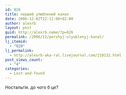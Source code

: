 ```yaml
---
id: 826
title: перший улюблений канал
date: 2006-12-02T22:11:00+02:00
author: alexrb
layout: post
guid: http://alexrb.name/?p=826
permalink: /2006/12/pershyj-ulyublenyj-kanal/
lj_itemid:
  - "820"
lj_permalink:
  - http://alexrb-aka-ral.livejournal.com/210132.html
post_views_count:
  - "4"
categories:
  - Lost-and-found
---
```

Ностальгія. до чого б це?